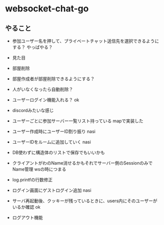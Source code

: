 # websocket-chat-go

## やること

- 参加ユーザー名を押して、プライベートチャット送信先を選択できるようにする？ やっぱやる？
- 見た目
- 部屋削除
- 部屋作成者が部屋削除できるようにする？
- 人がいなくなったら自動削除？
- ユーザーログイン機能入れる？ ok
- discordみたいな感じ
- ユーザーごとに参加サーバー一覧リスト持っている mapで実装した
- ユーザー作成時にユーザーID割り振り nasi
- ユーザーIDをルームに追加していく nasi
- DB使わずに構造体のリストで保存でもいいかも

- クライアントがわのName消せるかもそれでサーバー側のSessionのみでName管理 wsの時につまる

- log.printfの行数修正

- ログイン画面にゲストログイン追加 nasi

- サーバ再起動後、クッキーが残っているときに、users内にそのユーザーがいるか確認 ok

- ログアウト機能
